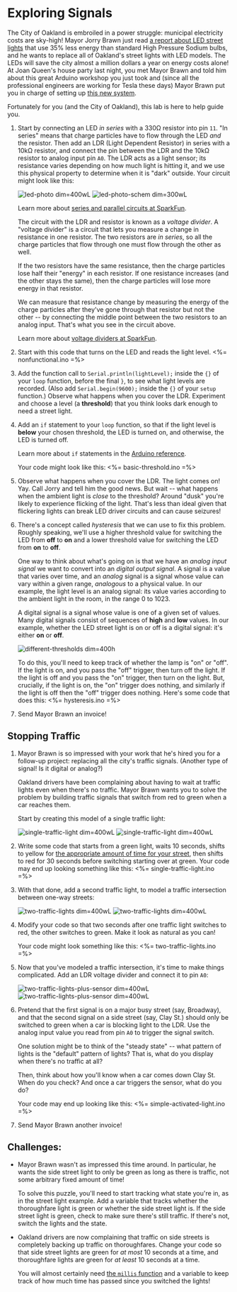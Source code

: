 # Exploring Signals

The City of Oakland is embroiled in a power struggle: municipal electricity costs are sky-high! Mayor Jorry Brawn just read [a report about LED street lights](http://apps1.eere.energy.gov/buildings/publications/pdfs/ssl/oakland_demo_brief.pdf) that use 35% less energy than standard High Pressure Sodium bulbs, and he wants to replace all of Oakland's street lights with LED models. The LEDs will save the city almost a million dollars a year on energy costs alone! At Joan Queen's house party last night, you met Mayor Brawn and told him about this great Arduino workshop you just took and (since all the professional engineers are working for Tesla these days) Mayor Brawn put you in charge of setting up [this new system](http://www2.oaklandnet.com/Government/o/PWA/o/IO/s/SL/).

Fortunately for you (and the City of Oakland), this lab is here to help guide you.

1.  Start by connecting an LED *in series* with a 330Ω resistor into pin `11`. "In series" means that charge particles have to flow through the LED *and* the resistor. Then add an LDR (Light Dependent Resistor) in series with a 10kΩ resistor, and connect the pin between the LDR and the 10kΩ resistor to analog input pin `A0`. The LDR acts as a light sensor; its resistance varies depending on how much light is hitting it, and we use this physical property to determine when it is "dark" outside. Your circuit might look like this:

    ![led-photo dim=400wL](img/led_photo.png "Fritzing for an LED and an LDR in a voltage divider") ![led-photo-schem dim=300wL](img/led_photo_schem.png "Schematic for an LED and an LDR in a voltage divider")
    
    Learn more about [series and parallel circuits at SparkFun](https://learn.sparkfun.com/tutorials/series-and-parallel-circuits).
    
    The circuit with the LDR and resistor is known as a *voltage divider*. A "voltage divider" is a circuit that lets you measure a change in resistance in one resistor. The two resistors are *in series*, so all the charge particles that flow through one must flow through the other as well. 
    
    If the two resistors have the same resistance, then the charge particles lose half their "energy" in each resistor. If one resistance increases (and the other stays the same), then the charge particles will lose more energy in that resistor.
    
    We can measure that resistance change by measuring the energy of the charge particles after they've gone through that resistor but not the other -- by connecting the middle point between the two resistors to an analog input. That's what you see in the circuit above.
    
    Learn more about [voltage dividers at SparkFun](https://learn.sparkfun.com/tutorials/voltage-dividers).

2.  Start with this code that turns on the LED and reads the light level.
    <%= nonfunctional.ino =%>
    
3.  Add the function call to `Serial.println(lightLevel);` inside the `{}` of your `loop` function, before the final `}`, to see what light levels are recorded. (Also add `Serial.begin(9600);` inside the `{}` of your `setup` function.) Observe what happens when you cover the LDR. Experiment and choose a level (a **threshold**) that you think looks dark enough to need a street light.

4.  Add an `if` statement to your `loop` function, so that if the light level is **below** your chosen threshold, the LED is turned on, and otherwise, the LED is turned off. 

    Learn more about `if` statements in the [Arduino reference](http://arduino.cc/en/Reference/Else). 
    
    Your code might look like this:
    <%= basic-threshold.ino =%>
5.  Observe what happens when you cover the LDR. The light comes on! Yay. Call Jorry and tell him the good news. But wait -- what happens when the ambient light is *close* to the threshold? Around "dusk" you're likely to experience flicking of the light. That's less than ideal given that flickering lights can break LED driver circuits and can cause seizures!

6.  There's a concept called *hysteresis* that we can use to fix this problem. Roughly speaking, we'll use a higher threshold value for switching the LED from **off** to **on** and a lower threshold value for switching the LED from **on** to **off**. 

    One way to think about what's going on is that we have an *analog input signal* we want to convert into an *digital output signal*. A signal is a value that varies over time, and an *analog* signal is a signal whose value can vary within a given range, *analogous* to a physical value. In our example, the light level is an analog signal: its value varies according to the ambient light in the room, in the range 0 to 1023.
    
    A digital signal is a signal whose value is one of a given set of values. Many digital signals consist of sequences of **high** and **low** values. In our example, whether the LED street light is on or off is a digital signal: it's either **on** or **off**.

    ![different-thresholds dim=400h](img/different-thresholds.png "An analog input signal and a digital output signal")

    To do this, you'll need to keep track of whether the lamp is "on" or "off". If the light is on, and you pass the "off" trigger, then turn off the light. If the light is off and you pass the "on" trigger, then turn on the light. But, crucially, if the light is on, the "on" trigger does nothing, and similarly if the light is off then the "off" trigger does nothing. Here's some code that does this:
    <%= hysteresis.ino =%>
7.  Send Mayor Brawn an invoice!

## Stopping Traffic

1.  Mayor Brawn is so impressed with your work that he's hired you for a follow-up project: replacing all the city's traffic signals. (Another type of signal! Is it digital or analog?)

    Oakland drivers have been complaining about having to wait at traffic lights even when there's no traffic. Mayor Brawn wants you to solve the problem by building traffic signals that switch from red to green when a car reaches them.
    
    Start by creating this model of a single traffic light:
    
    ![single-traffic-light dim=400wL](img/single_traffic_light.png "Fritzing model of a single traffic light")     ![single-traffic-light dim=400wL](img/single_traffic_light_schem.png "Schematic model of a single traffic light")

2.  Write some code that starts from a green light, waits 10 seconds, shifts to yellow for [the appropriate amount of time for your street](http://www.hayward-ca.gov/CITY-GOVERNMENT/DEPARTMENTS/POLICE/RLCE/pdf/MUTCD_yellow_time_specs.pdf), then shifts to red for 30 seconds before switching starting over at green. Your code may end up looking something like this:
    <%= single-traffic-light.ino =%>
3.  With that done, add a second traffic light, to model a traffic intersection between one-way streets:

    ![two-traffic-lights dim=400wL](img/two_traffic_lights.png "Fritzing model of two traffic lights") ![two-traffic-lights dim=400wL](img/two_traffic_lights_schem.png "Schematic model of two traffic lights")

4.  Modify your code so that two seconds after one traffic light switches to red, the other switches to green. Make it look as natural as you can!

    Your code might look something like this:
    <%= two-traffic-lights.ino =%>
5.  Now that you've modeled a traffic intersection, it's time to make things complicated. Add an LDR voltage divider and connect it to pin `A0`:

    ![two-traffic-lights-plus-sensor dim=400wL](img/two_traffic_lights_plus_sensor.png "Fritzing model of two traffic lights and a light sensor") ![two-traffic-lights-plus-sensor dim=400wL](img/two_traffic_lights_plus_sensor_schem.png "Schematic model of two traffic lights and a light sensor")

6.  Pretend that the first signal is on a major busy street (say, Broadway), and that the second signal on a side street (say, Clay St.) should only be switched to green when a car is blocking light to the LDR. Use the analog input value you read from pin `A0` to trigger the signal switch.

    One solution might be to think of the "steady state" -- what pattern of lights is the "default" pattern of lights? That is, what do you display when there's no traffic at all?
    
    Then, think about how you'll know when a car comes down Clay St. When do you check? And once a car triggers the sensor, what do you do?
    
    Your code may end up looking like this:
    <%= simple-activated-light.ino =%>
7.  Send Mayor Brawn another invoice!

## Challenges:

*   Mayor Brawn wasn't as impressed this time around. In particular, he wants the side street light to only be green as long as there is traffic, not some arbitrary fixed amount of time!

    To solve this puzzle, you'll need to start tracking what state you're in, as in the street light example. Add a variable that tracks whether the thoroughfare light is green or whether the side street light is. If the side street light is green, check to make sure there's still traffic. If there's not, switch the lights and the state.

*   Oakland drivers are now complaining that traffic on side streets is completely backing up traffic on thoroughfares. Change your code so that side street lights are green for *at most* 10 seconds at a time, and thoroughfare lights are green for *at least* 10 seconds at a time.

    You will almost certainly need [the `millis` function](http://arduino.cc/en/Reference/millis) and a variable to keep track of how much time has passed since you switched the lights!
